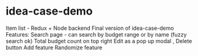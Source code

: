 # idea-case-demo
Item list - Redux + Node backend
Final version of idea-case-demo
Features:
Search page - can search by budget range or by name (fuzzy search ok)
Total budget count on top right
Edit as a pop up modal , Delete button
Add feature
Randomize feature
